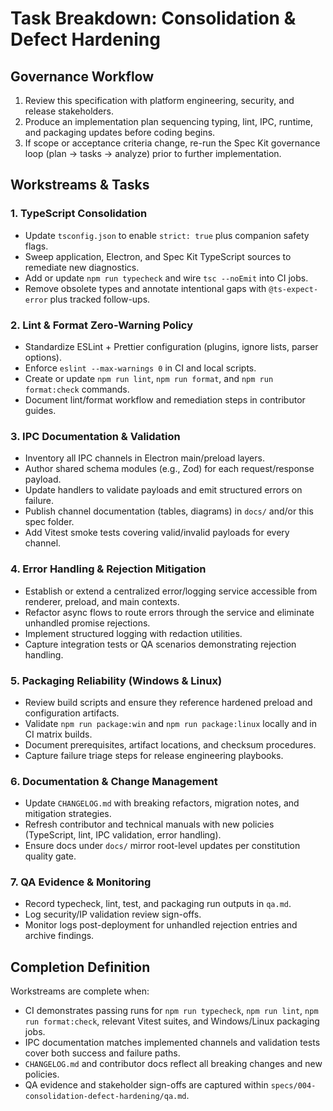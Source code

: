 # Task Breakdown: Consolidation & Defect Hardening

## Governance Workflow

1. Review this specification with platform engineering, security, and release stakeholders.
2. Produce an implementation plan sequencing typing, lint, IPC, runtime, and packaging updates before coding begins.
3. If scope or acceptance criteria change, re-run the Spec Kit governance loop (plan → tasks → analyze) prior to further
   implementation.

## Workstreams & Tasks

### 1. TypeScript Consolidation
- Update `tsconfig.json` to enable `strict: true` plus companion safety flags.
- Sweep application, Electron, and Spec Kit TypeScript sources to remediate new diagnostics.
- Add or update `npm run typecheck` and wire `tsc --noEmit` into CI jobs.
- Remove obsolete types and annotate intentional gaps with `@ts-expect-error` plus tracked follow-ups.

### 2. Lint & Format Zero-Warning Policy
- Standardize ESLint + Prettier configuration (plugins, ignore lists, parser options).
- Enforce `eslint --max-warnings 0` in CI and local scripts.
- Create or update `npm run lint`, `npm run format`, and `npm run format:check` commands.
- Document lint/format workflow and remediation steps in contributor guides.

### 3. IPC Documentation & Validation
- Inventory all IPC channels in Electron main/preload layers.
- Author shared schema modules (e.g., Zod) for each request/response payload.
- Update handlers to validate payloads and emit structured errors on failure.
- Publish channel documentation (tables, diagrams) in `docs/` and/or this spec folder.
- Add Vitest smoke tests covering valid/invalid payloads for every channel.

### 4. Error Handling & Rejection Mitigation
- Establish or extend a centralized error/logging service accessible from renderer, preload, and main contexts.
- Refactor async flows to route errors through the service and eliminate unhandled promise rejections.
- Implement structured logging with redaction utilities.
- Capture integration tests or QA scenarios demonstrating rejection handling.

### 5. Packaging Reliability (Windows & Linux)
- Review build scripts and ensure they reference hardened preload and configuration artifacts.
- Validate `npm run package:win` and `npm run package:linux` locally and in CI matrix builds.
- Document prerequisites, artifact locations, and checksum procedures.
- Capture failure triage steps for release engineering playbooks.

### 6. Documentation & Change Management
- Update `CHANGELOG.md` with breaking refactors, migration notes, and mitigation strategies.
- Refresh contributor and technical manuals with new policies (TypeScript, lint, IPC validation, error handling).
- Ensure docs under `docs/` mirror root-level updates per constitution quality gate.

### 7. QA Evidence & Monitoring
- Record typecheck, lint, test, and packaging run outputs in `qa.md`.
- Log security/IP validation review sign-offs.
- Monitor logs post-deployment for unhandled rejection entries and archive findings.

## Completion Definition

Workstreams are complete when:
- CI demonstrates passing runs for `npm run typecheck`, `npm run lint`, `npm run format:check`, relevant Vitest suites, and
  Windows/Linux packaging jobs.
- IPC documentation matches implemented channels and validation tests cover both success and failure paths.
- `CHANGELOG.md` and contributor docs reflect all breaking changes and new policies.
- QA evidence and stakeholder sign-offs are captured within `specs/004-consolidation-defect-hardening/qa.md`.


